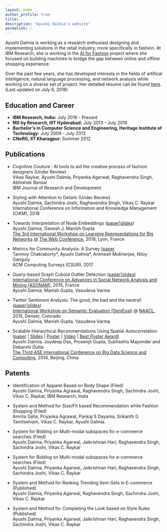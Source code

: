 ```yaml
---
layout: home
author_profile: true
title: 
description: "Ayushi Dalmia's website"
permalink: /
---
```


Ayushi Dalmia is working as a research enthusiast designing and implementing solutions in the retail industry, more specifically in fashion. At IBM Research, she is working in the [AI for Fashion](https://cognitivefashion.github.io/) project where she focused on building machines to bridge the gap between online and offline shopping experience.

Over the past few years, she has developed interests in the fields of artifical intelligence, natural language processing, and network analysis while working on a diverse set of project. Her detailed resume can be found [here](/assets/docs/ayushi_dalmia_resume.pdf). (Last updated on July 6, 2018)

Education and Career
--------------------

- **IBM Research, India:**  July 2016 - Present
- **MS by Research, IIIT Hyderabad:** July 2013 - July 2016
- **Bachelor's in Computer Science and Engineering, Heritage Institute of Technology:** July 2009 - July 2013
- **CNeRG, IIT Kharagpur:** Summer 2012


Publications
------------

* Cognitive Couture : AI tools to aid the creative process of fashion designers (Under Review)    
  Vikas Raykar, Ayushi Dalmia, Priyanka Agarwal, Raghavendra Singh, Abhishek Bansal    
  IBM Journal of Research and Development

* Styling with Attention to Details (Under Review)    
  Ayushi Dalmia, Sachindra Joshi, Raghavendra Singh, Vikas C. Raykar    
  International Conference on Information and Knowledge Management (CIKM), 2018

* Towards Interpretation of Node Embeddings ([paper](asset/doc/intnode/paper.pdf)|[slides](asset/doc/intnode/presentation.pdf))    
  Ayushi Dalmia, Ganesh J, Manish Gupta    
  [The 3rd International Workshop on Learning Representations for Big Networks](https://aminer.org/bignet_www2018) @ [The Web Conference](https://www2018.thewebconf.org/), 2018, Lyon, France

* Metrics for Community Analysis: A Survey ([paper](asset/doc/survey/paper.pdf)    
  Tanmoy Chakraborty*, Ayushi Dalmia*, Animesh Mukherjee, Niloy Ganguly    
  ACM Computing Surveys (CSUR), 2017

* Query-based Graph Cuboid Outlier Detection ([paper](asset/doc/asonamm_v1/paper.pdf)|[slides](asset/doc/asonamm_v1/presentation.pdf))    
  [International Conference on Advances in Social Network Analysis and Mining (ASONAM)](https://asonam.cpsc.ucalgary.ca/2015/), 2015, France    
  Ayushi Dalmia, Manish Gupta, Vasudeva Varma

* Twitter Sentiment Analysis: The good, the bad and the neutral! ([paper](asset/doc/semeval/paper.pdf)|[slides](asset/doc/intnode/presentation.pdf))    
  [International Workshop on Semantic Evaluation (SemEval)](http://alt.qcri.org/semeval2015/) @ [NAACL](http://naacl.org/naacl-hlt-2015/), 2015, Denver, Colorado    
  Ayushi Dalmia, Manish Gupta, Vasudeva Varma

* Scalable Hierarchical Recommendations Using Spatial Autocorrelation ([paper](asset/doc/bignet/paper.pdf) | [Slides](asset/doc/intnode/presentation.pdf) | [Poster](asset/doc/intnode/poster.pdf) | [Video](https://www.youtube.com/watch?v=8oPKR0xzdWc) | [Best Poster Award](award.pdf))    
  Ayushi Dalmia, Joydeep Das, Prosenjit Gupta, Subhashis Majumder and Debarshi Dutta    
  [The Third ASE International Conference on Big Data Science and Computing](http://www.scienceengineering.org/ase/conference/2014/bigdata/beijing/website/), 2014, Beijing, China


Patents
-------

* Identification of Apparel Based on Body Shape (Filed)    
Ayushi Dalmia, Priyanka Agrawal, Raghavendra Singh, Sachindra Joshi, Vikas C. Raykar, IBM Research, India

* System and Method for Size/Fit based Recommendation while Fashion Shopping (Filed)    
Amrita Saha, Priyanka Agrawal, Pankaj S Dayama, Srikanth G Tamilselvam, Vikas C. Raykar, Ayushi Dalmia.

* System for Bidding on Multi-modal subspaces for e-commerce searches (Filed)    
Ayushi Dalmia, Priyanka Agarwal, Jaikrishnan Hari, Raghavendra Singh, Sachindra Joshi, Vikas C. Raykar

* System for Bidding on Multi-modal subspaces for e-commerce searches (Filed)    
Ayushi Dalmia, Priyanka Agarwal, Jaikrishnan Hari, Raghavendra Singh, Sachindra Joshi, Vikas C. Raykar

* System and Method for Ranking Trending Item-Sets in E-commerce (Published)    
Ayushi Dalmia, Priyanka Agarwal, Raghavendra Singh, Sachindra Joshi, Vikas C. Raykar

* System and Method for Completing the Look based on Style Rules (Published)    
Ayushi Dalmia, Priyanka Agarwal, Jaikrishnan Hari, Raghavendra Singh, Sachindra Joshi, Vikas C. Raykar
